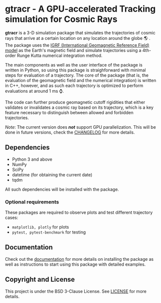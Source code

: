 # gtracr - A **G**PU-accelerated **Tra**cking simulation for **C**osmic **R**ays

**gtracr** is a 3-D simulation package that simulates the trajectories of cosmic rays that arrive at a certain location on any location around the globe :earth_americas: . The package uses the [IGRF (International Geomagnetic Reference Field) model](https://www.ngdc.noaa.gov/IAGA/vmod/igrf.html) as the Earth's magnetic field and simulate trajectories using a 4th-order Runge Kutta numerical integration method.

The main components as well as the user interface of the package is written in Python, so using this package is straighforward with minimal steps for evaluation of a trajectory. The core of the package (that is, the evaluation of the geomagnetic field and the numerical integration) is written in C++, however, and as such each trajectory is optimized to perform evaluations at around 1 ms :watch:.

The code can further produce geomagnetic cutoff rigidities that either validates or invalidates a cosmic ray based on its trajectory, which is a key feature necessary to distinguish between allowed and forbidden trajectories.

_Note_: The current version does **_not_** support GPU parallelization. This will be done in future versions, check the [CHANGELOG](CHANGELOG) for more details.

## Dependencies

- Python 3 and above
- NumPy
- SciPy
- datetime (for obtaining the current date)
- tqdm

All such dependencies will be installed with the package.

### Optional requirements

These packages are required to observe plots and test different trajectory cases:

- `matplotlib, plotly` for plots
- `pytest, pytest-benchmark` for testing
<!--

## Installation

The package can be installed by using **pip**:

````
pip install gtracr
``` -->

## Documentation

Check out the [documentation](https://gtracr.readthedocs.io) for more details on installing the package as well as instructions to start using this package with detailed examples.

## Copyright and License

This project is under the BSD 3-Clause License. See [LICENSE](LICENSE) for more details.
````
